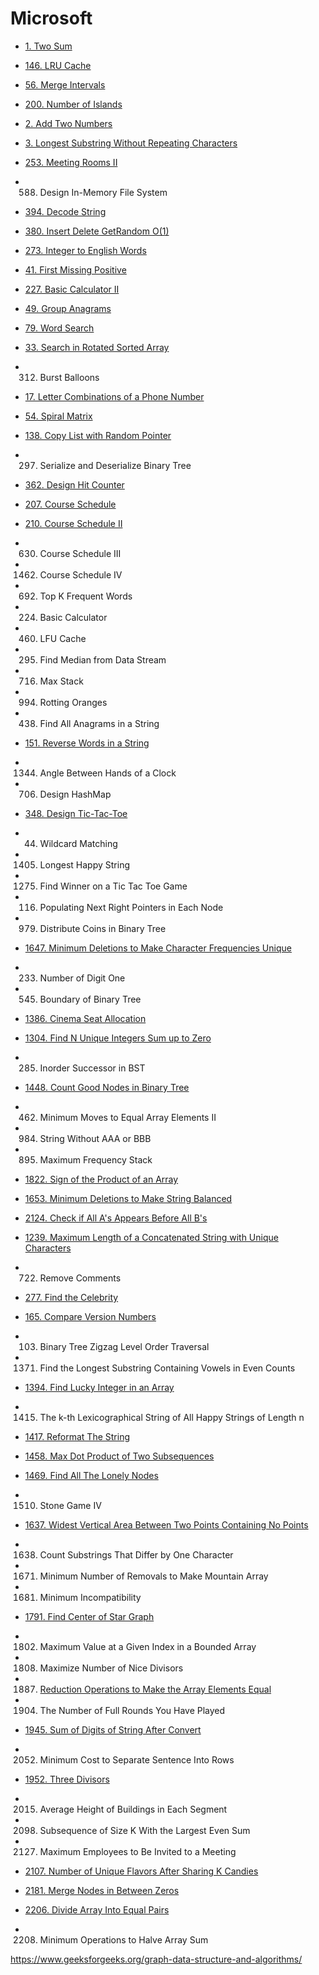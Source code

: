 # Microsoft

- [1. Two Sum](/leetcode/1.md)
- [146. LRU Cache](/leetcode/146.md)
- [56. Merge Intervals](/leetcode/56.md)
- [200. Number of Islands](/leetcode/200.md)
- [2. Add Two Numbers](/leetcode/2.md)
- [3. Longest Substring Without Repeating Characters](/leetcode/3.md)
- [253. Meeting Rooms II](/leetcode/253.md)
- 588. Design In-Memory File System
- [394. Decode String](/leetcode/394.md)
- [380. Insert Delete GetRandom O(1)](/leetcode/380.md)
- [273. Integer to English Words](/leetcode/273.md)
- [41. First Missing Positive](/leetcode/41.md)
- [227. Basic Calculator II](/leetcode/227.md)
- [49. Group Anagrams](/leetcode/49.md)
- [79. Word Search](/leetcode/79.md)
- [33. Search in Rotated Sorted Array](/leetcode/33.md)
- 312. Burst Balloons
- [17. Letter Combinations of a Phone Number](/leetcode/17.md)
- [54. Spiral Matrix](/leetcode/54.md)
- [138. Copy List with Random Pointer](/leetcode/138.md)
- 297. Serialize and Deserialize Binary Tree
- [362. Design Hit Counter](/leetcode/362.md)
- [207. Course Schedule](/leetcode/207.md)
- [210. Course Schedule II](/leetcode/210.md)
- 630. Course Schedule III
- 1462. Course Schedule IV
- 692. Top K Frequent Words
- 224. Basic Calculator
- 460. LFU Cache
- 295. Find Median from Data Stream
- 716. Max Stack
- 994. Rotting Oranges
- 438. Find All Anagrams in a String
- [151. Reverse Words in a String](/leetcode/151.md)
- 1344. Angle Between Hands of a Clock
- 706. Design HashMap
- [348. Design Tic-Tac-Toe](/leetcode/348.md)
- 44. Wildcard Matching
- 1405. Longest Happy String
- 1275. Find Winner on a Tic Tac Toe Game
- 116. Populating Next Right Pointers in Each Node
- 979. Distribute Coins in Binary Tree
- [1647. Minimum Deletions to Make Character Frequencies Unique](/leetcode/1647.md)
- 233. Number of Digit One
- 545. Boundary of Binary Tree
- [1386. Cinema Seat Allocation](/leetcode/1386.md)
- [1304. Find N Unique Integers Sum up to Zero](/leetcode/1304.md)
- 285. Inorder Successor in BST
- [1448. Count Good Nodes in Binary Tree](/leetcode/1448.md)
- 462. Minimum Moves to Equal Array Elements II
- 984. String Without AAA or BBB
- 895. Maximum Frequency Stack
- [1822. Sign of the Product of an Array](/leetcode/1822.md)
- [1653. Minimum Deletions to Make String Balanced](/leetcode/1653.md)


- [2124. Check if All A's Appears Before All B's](/leetcode/2124.md)
- [1239. Maximum Length of a Concatenated String with Unique Characters](/leetcode/1239.md)
- 722. Remove Comments
- [277. Find the Celebrity](/leetcode/277.md)
- [165. Compare Version Numbers](/leetcode/165.md)
- 103. Binary Tree Zigzag Level Order Traversal




- 1371. Find the Longest Substring Containing Vowels in Even Counts
- [1394. Find Lucky Integer in an Array](/leetcode/1394.md)
- 1415. The k-th Lexicographical String of All Happy Strings of Length n
- [1417. Reformat The String](/leetcode/1417.md)
- [1458. Max Dot Product of Two Subsequences](/leetcode/1458.md)
- [1469. Find All The Lonely Nodes](/leetcode/1469.md)
- 1510. Stone Game IV
- [1637. Widest Vertical Area Between Two Points Containing No Points](/leetcode/1637.md)
- 1638. Count Substrings That Differ by One Character
- 1671. Minimum Number of Removals to Make Mountain Array
- 1681. Minimum Incompatibility
- [1791. Find Center of Star Graph](/leetcode/1791.md)
- 1802. Maximum Value at a Given Index in a Bounded Array
- 1808. Maximize Number of Nice Divisors
- 1887. [Reduction Operations to Make the Array Elements Equal](/leetcode/1887.md)
- 1904. The Number of Full Rounds You Have Played
- [1945. Sum of Digits of String After Convert](/leetcode/1945.md)
- 2052. Minimum Cost to Separate Sentence Into Rows
- [1952. Three Divisors](/leetcode/1952.md)
- 2015. Average Height of Buildings in Each Segment
- 2098. Subsequence of Size K With the Largest Even Sum
- 2127. Maximum Employees to Be Invited to a Meeting
- [2107. Number of Unique Flavors After Sharing K Candies](/leetcode/2107.md)
- [2181. Merge Nodes in Between Zeros](/leetcode/2181.md)
- [2206. Divide Array Into Equal Pairs](/leetcode/2206.md)
- 2208. Minimum Operations to Halve Array Sum

https://www.geeksforgeeks.org/graph-data-structure-and-algorithms/